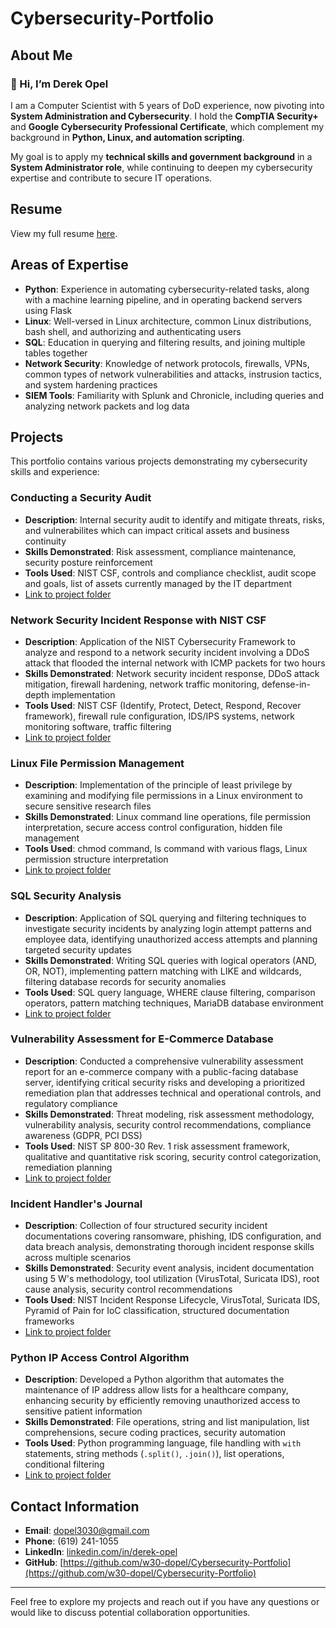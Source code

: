 # Cybersecurity-Portfolio

## About Me

### 👋 Hi, I’m Derek Opel

I am a Computer Scientist with 5 years of DoD experience, now pivoting into **System Administration and Cybersecurity**. I hold the **CompTIA Security+** and **Google Cybersecurity Professional Certificate**, which complement my background in **Python, Linux, and automation scripting**.

My goal is to apply my **technical skills and government background** in a **System Administrator role**, while continuing to deepen my cybersecurity expertise and contribute to secure IT operations.

## Resume
View my full resume [here](./Derek_Opel_Resume.pdf).

## Areas of Expertise
- **Python**: Experience in automating cybersecurity-related tasks, along with  a machine learning pipeline, and in operating backend servers using Flask
- **Linux**: Well-versed in Linux architecture, common Linux distributions, bash shell, and authorizing and authenticating users
- **SQL**: Education in querying and filtering results, and joining multiple tables together
- **Network Security**: Knowledge of network protocols, firewalls, VPNs, common types of network vulnerabilities and attacks, instrusion tactics, and system hardening practices
- **SIEM Tools**: Familiarity with Splunk and Chronicle, including queries and analyzing network packets and log data


## Projects
This portfolio contains various projects demonstrating my cybersecurity skills and experience:

### Conducting a Security Audit
* **Description**: Internal security audit to identify and mitigate threats, risks, and vulnerabilites which can impact critical assets and business continuity
* **Skills Demonstrated**: Risk assessment, compliance maintenance, security posture reinforcement
* **Tools Used**: NIST CSF, controls and compliance checklist, audit scope and goals, list of assets currently managed by the IT department
* [Link to project folder](/01-Security-Audit)

### Network Security Incident Response with NIST CSF
* **Description**: Application of the NIST Cybersecurity Framework to analyze and respond to a network security incident involving a DDoS attack that flooded the internal network with ICMP packets for two hours
* **Skills Demonstrated**: Network security incident response, DDoS attack mitigation, firewall hardening, network traffic monitoring, defense-in-depth implementation
* **Tools Used**: NIST CSF (Identify, Protect, Detect, Respond, Recover framework), firewall rule configuration, IDS/IPS systems, network monitoring software, traffic filtering
* [Link to project folder](/02-Network-Security-Incident-Response)

### Linux File Permission Management
* **Description**: Implementation of the principle of least privilege by examining and modifying file permissions in a Linux environment to secure sensitive research files
* **Skills Demonstrated**: Linux command line operations, file permission interpretation, secure access control configuration, hidden file management
* **Tools Used**: chmod command, ls command with various flags, Linux permission structure interpretation
* [Link to project folder](/03-Linux-File-Permissions)

### SQL Security Analysis
* **Description**: Application of SQL querying and filtering techniques to investigate security incidents by analyzing login attempt patterns and employee data, identifying unauthorized access attempts and planning targeted security updates
* **Skills Demonstrated**: Writing SQL queries with logical operators (AND, OR, NOT), implementing pattern matching with LIKE and wildcards, filtering database records for security anomalies
* **Tools Used**: SQL query language, WHERE clause filtering, comparison operators, pattern matching techniques, MariaDB database environment
* [Link to project folder](/04-SQL-Security-Analysis)

### Vulnerability Assessment for E-Commerce Database
* **Description**: Conducted a comprehensive vulnerability assessment report for an e-commerce company with a public-facing database server, identifying critical security risks and developing a prioritized remediation plan that addresses technical and operational controls, and regulatory compliance
* **Skills Demonstrated**: Threat modeling, risk assessment methodology, vulnerability analysis, security control recommendations, compliance awareness (GDPR, PCI DSS)
* **Tools Used**: NIST SP 800-30 Rev. 1 risk assessment framework, qualitative and quantitative risk scoring, security control categorization, remediation planning
* [Link to project folder](/05-Vulnerability-Assessment-Report)

### Incident Handler's Journal
* **Description**: Collection of four structured security incident documentations covering ransomware, phishing, IDS configuration, and data breach analysis, demonstrating thorough incident response skills across multiple scenarios
* **Skills Demonstrated**: Security event analysis, incident documentation using 5 W's methodology, tool utilization (VirusTotal, Suricata IDS), root cause analysis, security control recommendations
* **Tools Used**: NIST Incident Response Lifecycle, VirusTotal, Suricata IDS, Pyramid of Pain for IoC classification, structured documentation frameworks
* [Link to project folder](/06-Incident-Handlers-Journal)

### Python IP Access Control Algorithm
* **Description**: Developed a Python algorithm that automates the maintenance of IP address allow lists for a healthcare company, enhancing security by efficiently removing unauthorized access to sensitive patient information
* **Skills Demonstrated**: File operations, string and list manipulation, list comprehensions, secure coding practices, security automation
* **Tools Used**: Python programming language, file handling with `with` statements, string methods (`.split()`, `.join()`), list operations, conditional filtering
* [Link to project folder](/07-Python-Access-Control-Algorithm)

## Contact Information
- **Email**: dopel3030@gmail.com
- **Phone**: (619) 241-1055
- **LinkedIn**: [linkedin.com/in/derek-opel](https://linkedin.com/in/derek-opel)
- **GitHub**: [https://github.com/w30-dopel/Cybersecurity-Portfolio](https://github.com/w30-dopel/Cybersecurity-Portfolio)

---

Feel free to explore my projects and reach out if you have any questions or would like to discuss potential collaboration opportunities.
